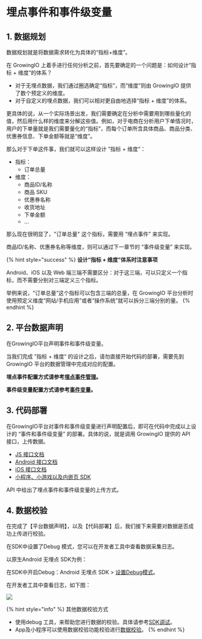 # 埋点事件和事件级变量

## 1. 数据规划 <a id="di-yi-bu-cong-shu-ju-xu-qiu-dao-ju-ti-zhi-biao-wei-du"></a>

数据规划就是将数据需求转化为具体的“指标+维度”。

在 GrowingIO 上着手进行任何分析之前，首先要确定的一个问题是：如何设计“指标 + 维度”的体系？

* 对于无埋点数据，我们通过圈选确定“指标”，而“维度”则由 GrowingIO 提供了数个预定义的维度。
* 对于自定义的埋点数据，我们可以相对更自由地选择“指标 + 维度”的体系。

更具体的说，从一个实际场景出发，我们需要确定在分析中需要用到哪些量化的值，然后用什么样的维度来分解这些值。例如，对于电商在分析用户下单情况时，用户的下单量就是我们需要量化的“指标”，而每个订单所含具体商品、商品分类、优惠券信息、下单金额等就是“维度”。

那么对于下单这件事，我们就可以这样设计 ”指标 + 维度“：

* 指标：
  * 订单总量
* 维度：
  * 商品ID/名称
  * 商品 SKU
  * 优惠券名称
  * 收货地址
  * 下单金额
  * ...

那么现在很明显了，"订单总量" 这个指标，需要用 “埋点事件” 来实现。

商品ID/名称、优惠券名称等维度，则可以通过下一章节的 “事件级变量” 来实现。

{% hint style="success" %}
**设计“指标 + 维度”体系时注意事项**

Android、iOS 以及 Web 端三端不需要区分：对于这三端，可以只定义一个指标，而不需要分别对三端定义三个指标。

举例来说，“订单总量”这个指标可以包含三端的总量，在 GrowingIO 平台分析时使用预定义维度“网站/手机应用”或者“操作系统”就可以拆分三端分别的量。
{% endhint %}

## 2. 平台数据声明 <a id="di-er-bu-zai-mai-dian-guan-li-zhong-wan-cheng-pei-zhi"></a>

在GrowingIO平台声明事件和事件级变量。

当我们完成 ”指标 + 维度“ 的设计之后，请勿直接开始代码的部署，需要先到 GrowingIO 平台的数据管理中完成对应的配置。

**埋点事件配置方式请参考**[**埋点事件管理**](../../../product-manual/datacenter/datamanage/event-manage/manual.md)**。**

**事件级变量配置方式请参考**[**事件变量**](../../../product-manual/datacenter/datamanage/variable/event.md)**。**

## 3. 代码部署

在GrowingIO平台对事件和事件级变量进行声明配置后，即可在代码中完成以上设计的 “事件和事件级变量” 的部署。具体的说，就是调用 GrowingIO 提供的 API 接口，上传数据。

* ​[JS 接口文档​](../../../developer-manual/sdkintegrated/web-js-sdk/web-sdk-api/)
* ​[Android 接口文档​](../../../developer-manual/sdkintegrated/android-sdk/android-sdk-api/)
* ​[iOS 接口文档​](../../../developer-manual/sdkintegrated/ios-sdk/ios-sdk-api/)
* [​小程序、小游戏以及内嵌页 SDK​](../../../developer-manual/sdkintegrated/other-sdk/customize-api.md)

API 中给出了埋点事件和事件级变量的上传方式。

## 4. 数据校验

在完成了【平台数据声明】，以及【代码部署】后，我们接下来需要对数据是否成功上传进行校验。

在SDK中设置了Debug 模式，您可以在开发者工具中查看数据采集日志。

以原生Android 无埋点 SDK为例：

在SDK中开启Debug：Android 无埋点 SDK &gt; [设置Debug模式](../../../developer-manual/sdkintegrated/android-sdk/auto-android-sdk.md#8-she-zhi-debug-mo-shi)。

在开发者工具中查看日志，如下图：

![](https://github.com/growingio/growingio-docs-v3/tree/d520f4a494f6c0635c83422f55c665597e79ee96/.gitbook/assets/image%20%2815%29.png)

{% hint style="info" %}
其他数据校验方式

* 使用debug 工具，来帮助您进行数据的校验。具体请参考[SDK调试](../../../developer-manual/debugging/)。
* App及小程序可以使用数据校验功能校验进行[数据校验](../../../product-manual/datacenter/datacheck.md)。
{% endhint %}

